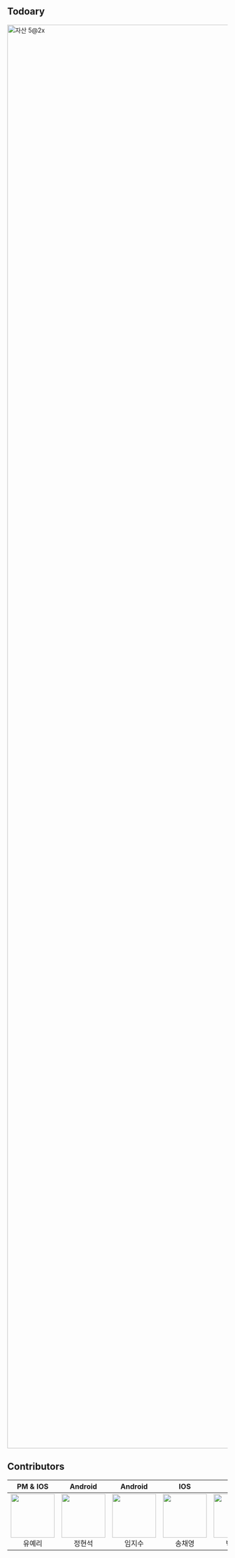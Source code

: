 ## Todoary
<img width="3250" alt="자산 5@2x" src="https://user-images.githubusercontent.com/100466546/189087951-41518307-9309-45d4-95d5-82ffa5bbdd70.png">


## Contributors

| PM & IOS | Android | Android | IOS | IOS | Server | Server | Server | Server |
|:----------:|:----------:|:----------:|:----------:|:----------:|:----------:|:----------:|:----------:|:----------:|
| [<img src="https://avatars.githubusercontent.com/u/100466546?v=4" alt="" style="width:100px;100px;">](https://github.com/yooyeri) <br/><div align="center">유예리</div> | [<img src="https://avatars.githubusercontent.com/u/72616557?v=4" alt="" style="width:100px;100px;">](https://github.com/hyuns66) <br/><div align="center">정현석</div> | [<img src="https://avatars.githubusercontent.com/u/69844138?v=4" alt="" style="width:100px;100px;">](https://github.com/Ji-soo708) <br/><div align="center">임지수</div> | [<img src="https://avatars.githubusercontent.com/u/77428876?v=4" alt="" style="width:100px;100px;">](https://github.com/chaeyoung103) <br/><div align="center">송채영</div> | [<img src="https://avatars.githubusercontent.com/u/65206829?v=4" alt="" style="width:100px;100px;">](https://github.com/dev-muuu) <br/><div align="center">박소윤</div> | [<img src="https://avatars.githubusercontent.com/u/78777461?v=4" alt="" style="width:100px;100px;">](https://github.com/tkddls23) <br/><div align="center">신원석</div> | [<img src="https://avatars.githubusercontent.com/u/89000730?v=4" alt="" style="width:100px;100px;">](https://github.com/juwonleee) <br/><div align="center">이주원</div> | [<img src="https://avatars.githubusercontent.com/u/93924890?v=4" alt="" style="width:100px;100px;">](https://github.com/60jong) <br/><div align="center">유경종</div> | [<img src="https://avatars.githubusercontent.com/u/101321313?v=4" alt="" style="width:100px;100px;">](https://github.com/goldggyul) <br/><div align="center">김현정</div> |
